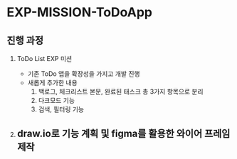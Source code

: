 # EXP-MISSION-ToDoApp

## 진행 과정
1. ToDo List EXP 미션
   - 기존 ToDo 앱을 확장성을 가지고 개발 진행
   - 새롭게 추가한 내용
     1) 백로그, 체크리스트 본문, 완료된 태스크 총 3가지 항목으로 분리
     2) 다크모드 기능
     3) 검색, 필터링 기능
     
1. draw.io로 기능 계획 및 figma를 활용한 와이어 프레임 제작
   - 

